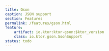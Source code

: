 ```yaml
---
title: Gson
caption: JSON support
section: Features
permalink: /features/gson.html
feature:
    artifact: io.ktor:ktor-gson:$ktor_version
    class: io.ktor.gson.GsonSupport
status: todo
---
```


